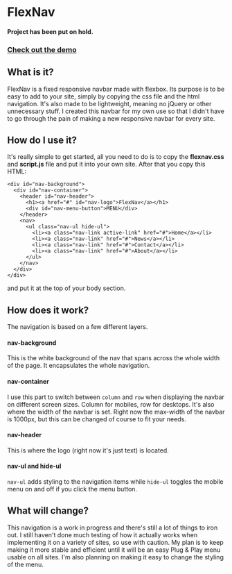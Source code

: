 # FlexNav
#### Project has been put on hold.

### [Check out the demo](http://flexnav.bitballoon.com/)

## What is it?
FlexNav is a fixed responsive navbar made with flexbox. Its purpose is to be easy to add to your site, simply by copying the css file and the html navigation. It's also made to be lightweight, meaning no jQuery or other unnecessary stuff. I created this navbar for my own use so that I didn't have to go through the pain of making a new responsive navbar for every site.

## How do I use it?
It's really simple to get started, all you need to do is to copy the **flexnav.css** and **script.js** file and put it into your own site. After that you copy this HTML:
```
<div id="nav-background">
  <div id="nav-container">
    <header id="nav-header">
      <h1><a href="#" id="nav-logo">FlexNav</a></h1>
      <div id="nav-menu-button">MENU</div>
    </header>
    <nav>
      <ul class="nav-ul hide-ul">
        <li><a class="nav-link active-link" href="#">Home</a></li>
        <li><a class="nav-link" href="#">News</a></li>
        <li><a class="nav-link" href="#">Contact</a></li>
        <li><a class="nav-link" href="#">About</a></li>
      </ul>
    </nav>
  </div>
</div>
```
and put it at the top of your body section.

## How does it work?
The navigation is based on a few different layers.

#### nav-background
This is the white background of the nav that spans across the whole width of the page. It encapsulates the whole navigation.

#### nav-container
I use this part to switch between ```column``` and ```row``` when displaying the navbar on different screen sizes. Column for mobiles, row for desktops. It's also where the width of the navbar is set. Right now the max-width of the navbar is 1000px, but this can be changed of course to fit your needs.

#### nav-header
This is where the logo (right now it's just text) is located.

#### nav-ul and hide-ul
```nav-ul``` adds styling to the navigation items while ```hide-ul``` toggles the mobile menu on and off if you click the menu button.

## What will change?
This navigation is a work in progress and there's still a lot of things to iron out. I still haven't done much testing of how it actually works when implementing it on a variety of sites, so use with caution. My plan is to keep making it more stable and efficient until it will be an easy Plug & Play menu usable on all sites. I'm also planning on making it easy to change the styling of the menu.

